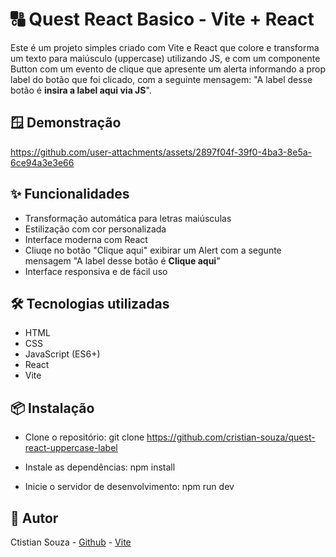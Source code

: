 # 🔠 Quest React Basico - Vite + React
Este é um projeto simples criado com Vite e React que colore e transforma um texto para maiúsculo (uppercase) utilizando JS, e com um componente Button com um evento de clique que
apresente um alerta informando a prop label do botão que foi clicado, com a seguinte mensagem: "A label desse botão é **insira a label aqui via JS**".

## 🪟 Demonstração

https://github.com/user-attachments/assets/2897f04f-39f0-4ba3-8e5a-6ce94a3e3e66

## ✨ Funcionalidades

- Transformação automática para letras maiúsculas
- Estilização com cor personalizada
- Interface moderna com React
- Cliuqe no botão "Clique aqui" exibirar um Alert com a segunte mensagem "A label desse botão é **Clique aqui**"
- Interface responsiva e de fácil uso

## 🛠️ Tecnologias utilizadas

- HTML
- CSS
- JavaScript (ES6+)
- React
- Vite

## 📦 Instalação
- Clone o repositório:
git clone https://github.com/cristian-souza/quest-react-uppercase-label

- Instale as dependências:
npm install

- Inicie o servidor de desenvolvimento:
npm run dev


## 👤 Autor

Ctistian Souza - [Github](https://github.com/cristian-souza/quest-react-uppercase-label)
               - [Vite](quest-react-uppercase-label.vercel.app)
